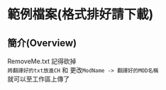 #  範例檔案(格式排好請下載)
## 簡介(Overview) 
RemoveMe.txt 記得砍掉  
`將翻譯好的txt放進CH` 和 更改`ModName -> 翻譯好的MOD名稱`  
就可以至工作區上傳了  
